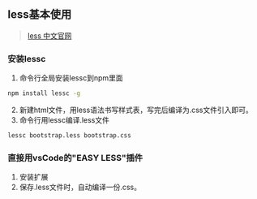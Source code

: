 ## less基本使用
> [less 中文官网](http://lesscss.cn/) 
### 安装lessc
1. 命令行全局安装lessc到npm里面
```sh
npm install lessc -g
```
2. 新建html文件，用less语法书写样式表，写完后编译为.css文件引入即可。
3. 命令行用lessc编译.less文件
```sh
lessc bootstrap.less bootstrap.css
```
### 直接用vsCode的"EASY LESS"插件
1. 安装扩展
2. 保存.less文件时，自动编译一份.css。



